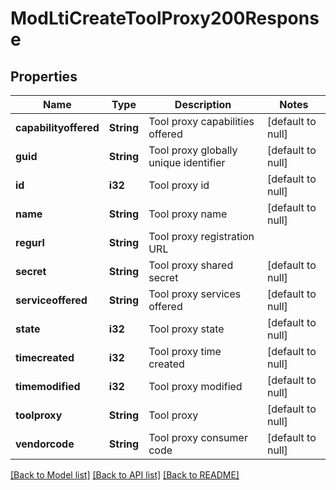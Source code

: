 # ModLtiCreateToolProxy200Response

## Properties

Name | Type | Description | Notes
------------ | ------------- | ------------- | -------------
**capabilityoffered** | **String** | Tool proxy capabilities offered | [default to null]
**guid** | **String** | Tool proxy globally unique identifier | [default to null]
**id** | **i32** | Tool proxy id | [default to null]
**name** | **String** | Tool proxy name | [default to null]
**regurl** | **String** | Tool proxy registration URL | 
**secret** | **String** | Tool proxy shared secret | [default to null]
**serviceoffered** | **String** | Tool proxy services offered | [default to null]
**state** | **i32** | Tool proxy state | [default to null]
**timecreated** | **i32** | Tool proxy time created | [default to null]
**timemodified** | **i32** | Tool proxy modified | [default to null]
**toolproxy** | **String** | Tool proxy | [default to null]
**vendorcode** | **String** | Tool proxy consumer code | [default to null]

[[Back to Model list]](../README.md#documentation-for-models) [[Back to API list]](../README.md#documentation-for-api-endpoints) [[Back to README]](../README.md)


